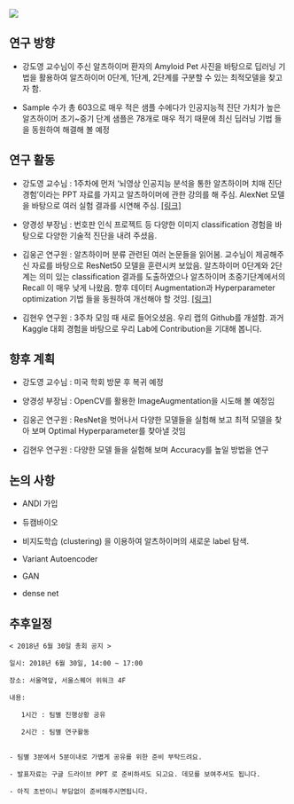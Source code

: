 ![](https://github.com/choco9966/Alzheimer-Lab/blob/master/0616/image/team.png)

## 연구 방향
 
- 강도영 교수님이 주신 알츠하이머 환자의 Amyloid Pet 사진을 바탕으로  딥러닝 기법을 활용하여 알츠하이머 0단계, 1단계, 2단계를 구분할 수 있는 최적모델을 찾고자 함. 

- Sample 수가 총 603으로 매우 적은 샘플 수에다가 인공지능적 진단 가치가 높은 알츠하이머 초기~중기 단계 샘플은 78개로 매우 적기 때문에 최신 딥러닝 기법 들을 동원하여 해결해 볼 예정

## 연구 활동

 
- 강도영 교수님 : 1주차에 먼저 ‘뇌영상 인공지능 분석을 통한 알츠하이머 치매 진단 경험’이라는 PPT 자료를 가지고 알츠하이머에 관한 강의를 해 주심. AlexNet 모델을 바탕으로 여러 실험 결과를 시연해  주심. [[링크]](https://github.com/choco9966/Alzheimer-Lab/blob/master/0609/%EB%8F%99%EC%95%84%EB%8C%80%EB%B3%91%EC%9B%90%20%ED%94%84%EB%A1%9C%EC%A0%9D%ED%8A%B8(%EC%B5%9C%EC%A2%85).pdf)


- 양경성 부장님 : 번호판 인식 프로젝트 등 다양한 이미지 classification 경험을 바탕으로 다양한 기술적 진단을 내려 주셨음. 
      
- 김웅곤 연구원 : 알츠하이머 분류 관련된 여러 논문들을 읽어봄. 교수님이 제공해주신  자료를 바탕으로 ResNet50 모델을 훈련시켜 보았음. 알츠하이머 0단계와 2단계는 의미 있는 classification 결과를 도출하였으나  알츠하이머 초중기단계에서의 Recall 이 매우 낮게 나왔음. 향후 데이터 Augmentation과 Hyperparameter optimization 기법  들을 동원하여 개선해야 할 것임. [[링크]](https://github.com/choco9966/Alzheimer-Lab/blob/master/0616/%EC%9D%B8%EA%B3%B5%EC%A7%80%EB%8A%A5%20%EA%B8%B0%EB%B2%95%EC%9D%84%20%ED%99%9C%EC%9A%A9%ED%95%9C%20%EC%95%8C%EC%B8%A0%ED%95%98%EC%9D%B4%EB%A8%B8%20%20Amyloid-PET%20%EB%B6%84%EB%A5%98.pdf)

- 김현우 연구원 : 3주차 모임  때 새로 들어오셨음. 우리 랩의 Github를 개설함. 과거 Kaggle 대회 경험을 바탕으로 우리 Lab에 Contribution을 기대해 봅니다.

## 향후 계획

- 강도영 교수님 : 미국 학회 방문 후 복귀 예정  

- 양경성 부장님 : OpenCV를 활용한 ImageAugmentation을 시도해 볼 예정임

- 김웅곤 연구원 : ResNet을 벗어나서 다양한 모델들을 실험해 보고 최적 모델을 찾아 보며 Optimal Hyperparameter를 찾아낼 것임  

- 김현우 연구원 : 다양한 모델 들을 실험해 보며 Accuracy를 높일 방법을 연구 

## 논의 사항

- ANDI 가입

- 듀캠바이오

- 비지도학습 (clustering) 을 이용하여 알츠하이머의 새로운 label 탐색.

- Variant Autoencoder

- GAN

- dense net

## 추후일정
```
< 2018년 6월 30일 총회 공지 >

일시: 2018년 6월 30일, 14:00 ~ 17:00

장소: 서울역앞, 서울스퀘어 위워크 4F

내용: 

   1시간 : 팀별 진행상황 공유
   
   2시간 : 팀별 연구활동
   

- 팀별 3분에서 5분이내로 가볍게 공유를 위한 준비 부탁드려요.

- 발표자료는 구글 드라이브 PPT 로 준비하셔도 되고요. 데모를 보여주셔도 됩니다.

- 아직 초반이니 부담없이 준비해주시면됩니다.
```
